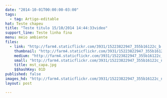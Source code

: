 ```yaml
---
date: "2014-10-01T00:00:00-03:00"
tags:
  - tag: Artigo-editable
hat: Teste chapeu
title: "Teste titulo 15/10/2014 14:44:33video"
support_line: Teste linha fina
menu: meio ambiente
files:
  - link: "http://farm4.staticflickr.com/3931/15223822947_355b16122c_b.jpg"
    thumbnail: "http://farm4.staticflickr.com/3931/15223822947_355b16122c_t.jpg"
    medium: "http://farm4.staticflickr.com/3931/15223822947_355b16122c_z.jpg"
    small: "http://farm4.staticflickr.com/3931/15223822947_355b16122c_n.jpg"
    title: mst_capa.jpg
    $$hashKey: 01D
published: false
images_hd: "http://farm4.staticflickr.com/3931/15223822947_355b16122c_n.jpg"
layout: post

---
```

